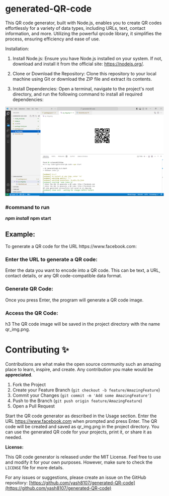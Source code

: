 # generated-QR-code

This QR code generator, built with Node.js, enables you to create QR codes effortlessly for a variety of data types, including URLs, text, contact information, and more. Utilizing the powerful qrcode library, it simplifies the process, ensuring efficiency and ease of use.

Installation:

1. Install Node.js:
   Ensure you have Node.js installed on your system. If not, download and install it from the official site: https://nodejs.org/.

2. Clone or Download the Repository:
   Clone this repository to your local machine using Git or download the ZIP file and extract its contents.

3. Install Dependencies:
   Open a terminal, navigate to the project's root directory, and run the following command to install all required dependencies:

![Sample](image.png)

<h3>#command to run</h3>

<b><i>npm install</i></b>
<b>npm start</b>

<h2>Example:</h2>
To generate a QR code for the URL https://www.facebook.com:

<h3>Enter the URL to generate a QR code:</h3>
Enter the data you want to encode into a QR code. This can be text, a URL, contact details, or any QR code-compatible data format.

<h3>Generate QR Code:</h3>
Once you press Enter, the program will generate a QR code image.

<h3>Access the QR Code:</h3>h3
The QR code image will be saved in the project directory with the name qr_img.png.

<!-- CONTRIBUTING -->
# Contributing ✨

Contributions are what make the open source community such an amazing place to learn, inspire, and create. Any contribution you make would be **appreciated**.

1. Fork the Project
2. Create your Feature Branch (`git checkout -b feature/AmazingFeature`)
3. Commit your Changes (`git commit -m 'Add some AmazingFeature'`)
4. Push to the Branch (`git push origin feature/AmazingFeature`)
5. Open a Pull Request 

Start the QR code generator as described in the Usage section.
Enter the URL https://www.facebook.com when prompted and press Enter.
The QR code will be created and saved as qr_img.png in the project directory.
You can use the generated QR code for your projects, print it, or share it as needed.

**License:**

This QR code generator is released under the MIT License. Feel free to use and modify it for your own purposes. However, make sure to check the `LICENSE` file for more details.

For any issues or suggestions, please create an issue on the GitHub repository: [https://github.com/yash8107/generated-QR-code](https://github.com/yash8107/generated-QR-code)
